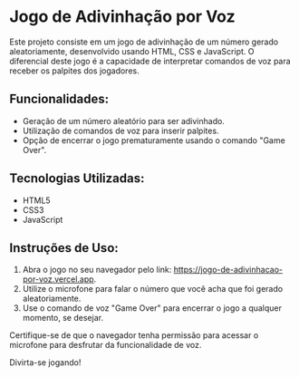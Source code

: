 # Jogo de Adivinhação por Voz

Este projeto consiste em um jogo de adivinhação de um número gerado aleatoriamente, desenvolvido usando HTML, CSS e JavaScript. O diferencial deste jogo é a capacidade de interpretar comandos de voz para receber os palpites dos jogadores.

## Funcionalidades:

- Geração de um número aleatório para ser adivinhado.
- Utilização de comandos de voz para inserir palpites.
- Opção de encerrar o jogo prematuramente usando o comando "Game Over".

## Tecnologias Utilizadas:

- HTML5
- CSS3
- JavaScript

## Instruções de Uso:

1. Abra o jogo no seu navegador pelo link: https://jogo-de-adivinhacao-por-voz.vercel.app.
2. Utilize o microfone para falar o número que você acha que foi gerado aleatoriamente.
3. Use o comando de voz "Game Over" para encerrar o jogo a qualquer momento, se desejar.

Certifique-se de que o navegador tenha permissão para acessar o microfone para desfrutar da funcionalidade de voz.

Divirta-se jogando!
